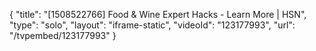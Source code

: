 {
    "title": "[1508522766] Food & Wine Expert Hacks - Learn More | HSN",
    "type": "solo",
    "layout": "iframe-static",
    "videoId": "123177993",
    "url": "\/tvpembed\/123177993"
}